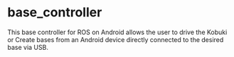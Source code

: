 base_controller
===============

This base controller for ROS on Android allows the user to drive the Kobuki or Create bases from an Android device directly connected to the desired base via USB.
